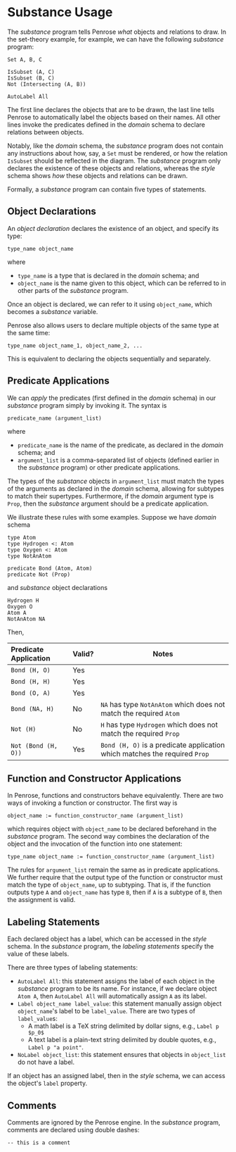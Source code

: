 # Substance Usage

The _substance_ program tells Penrose _what_ objects and relations to draw. In the set-theory example, for example, we can have the following _substance_ program:

```
Set A, B, C

IsSubset (A, C)
IsSubset (B, C)
Not (Intersecting (A, B))

AutoLabel All
```

The first line declares the objects that are to be drawn, the last line tells Penrose to automatically label the objects based on their names. All other lines invoke the predicates defined in the _domain_ schema to declare relations between objects.

Notably, like the _domain_ schema, the _substance_ program does not contain any instructions about how, say, a `Set` must be rendered, or how the relation `IsSubset` should be reflected in the diagram. The _substance_ program only declares the existence of these objects and relations, whereas the _style_ schema shows _how_ these objects and relations can be drawn.

Formally, a _substance_ program can contain five types of statements.

## Object Declarations

An _object declaration_ declares the existence of an object, and specify its type:

```
type_name object_name
```

where

- `type_name` is a type that is declared in the _domain_ schema; and
- `object_name` is the name given to this object, which can be referred to in other parts of the _substance_ program.

Once an object is declared, we can refer to it using `object_name`, which becomes a _substance_ variable.

Penrose also allows users to declare multiple objects of the same type at the same time:

```
type_name object_name_1, object_name_2, ...
```

This is equivalent to declaring the objects sequentially and separately.

## Predicate Applications

We can _apply_ the predicates (first defined in the _domain_ schema) in our _substance_ program simply by invoking it. The syntax is

```
predicate_name (argument_list)
```

where

- `predicate_name` is the name of the predicate, as declared in the _domain_ schema; and
- `argument_list` is a comma-separated list of objects (defined earlier in the _substance_ program) or other predicate applications.

The types of the _substance_ objects in `argument_list` must match the types of the arguments as declared in the _domain_ schema, allowing for subtypes to match their supertypes. Furthermore, if the _domain_ argument type is `Prop`, then the _substance_ argument should be a predicate application.

We illustrate these rules with some examples. Suppose we have _domain_ schema

```
type Atom
type Hydrogen <: Atom
type Oxygen <: Atom
type NotAnAtom

predicate Bond (Atom, Atom)
predicate Not (Prop)
```

and _substance_ object declarations

```
Hydrogen H
Oxygen O
Atom A
NotAnAtom NA
```

Then,

| Predicate Application | Valid? | Notes                                                                      |
| :-------------------- | :----- | -------------------------------------------------------------------------- |
| `Bond (H, O)`         | Yes    |
| `Bond (H, H)`         | Yes    |
| `Bond (O, A)`         | Yes    |
| `Bond (NA, H)`        | No     | `NA` has type `NotAnAtom` which does not match the required `Atom`         |
| `Not (H)`             | No     | `H` has type `Hydrogen` which does not match the required `Prop`           |
| `Not (Bond (H, O))`   | Yes    | `Bond (H, O)` is a predicate application which matches the required `Prop` |

## Function and Constructor Applications

In Penrose, functions and constructors behave equivalently. There are two ways of invoking a function or constructor. The first way is

```
object_name := function_constructor_name (argument_list)
```

which requires object with `object_name` to be declared beforehand in the _substance_ program. The second way combines the declaration of the object and the invocation of the function into one statement:

```
type_name object_name := function_constructor_name (argument_list)
```

The rules for `argument_list` remain the same as in predicate applications. We further require that the output type of the function or constructor must match the type of `object_name`, up to subtyping. That is, if the function outputs type `A` and `object_name` has type `B`, then if `A` is a subtype of `B`, then the assignment is valid.

## Labeling Statements

Each declared object has a label, which can be accessed in the _style_ schema. In the _substance_ program, the _labeling statements_ specify the value of these labels.

There are three types of labeling statements:

- `AutoLabel All`: this statement assigns the label of each object in the _substance_ program to be its name. For instance, if we declare object `Atom A`, then `AutoLabel All` will automatically assign `A` as its label.
- `Label object_name label_value`: this statement manually assign object `object_name`'s label to be `label_value`. There are two types of `label_value`s:
  - A math label is a TeX string delimited by dollar signs, e.g., `Label p $p_0$`
  - A text label is a plain-text string delimited by double quotes, e.g., `Label p "a point"`.
- `NoLabel object_list`: this statement ensures that objects in `object_list` do not have a label.

If an object has an assigned label, then in the _style_ schema, we can access the object's `label` property.

## Comments

Comments are ignored by the Penrose engine. In the _substance_ program, comments are declared using double dashes:

```
-- this is a comment
```
